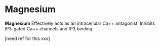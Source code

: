 ---
---
# Magnesium

**Magnesium** Effectively acts as an intracellular Ca++ antagonist.
Inhibits IP3-gated Ca++ channels and IP3 binding.

\[need ref for this xxx\]
